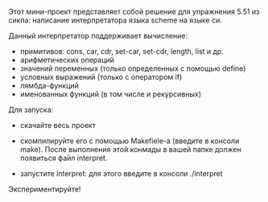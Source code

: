 Этот мини-проект представляет собой решение для упражнения 5.51 из
сикпа: написание интерпретатора языка scheme на языке си.

Данный интерпретатор поддерживает вычисление:
- примитивов: cons, car, cdr, set-car, set-cdr, length, list и др.
- арифметических операций
- значений переменных (только определенных с помощью define)
- условных выражений (только с оператором if)
- лямбда-функций
- именованных функций (в том числе и рекурсивных)

Для запуска:
- скачайте весь проект
- скомпилируйте его c помощью Makefiele-а (введите в консоли
make). После выполнения этой конмады в вашей папке должен появиться
файл interpret.

- запустите interpret: для этого введите в консоли ./interpret

Экспериментируйте!

